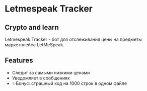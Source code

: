 # Letmespeak Tracker
## Crypto and learn

Letmespeak Tracker - бот для отслеживания цены на предметы маркетплейса LetMeSpeak.

## Features
- Следит за самыми низкими ценами
- Уведомляет в сообщениях
- ✨Бонус: страшный код на 1000 строк в одном файле

